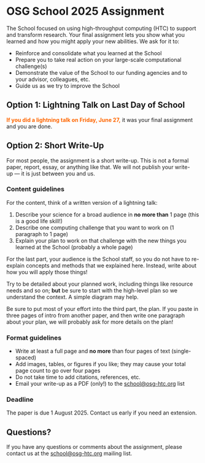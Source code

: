 # OSG School 2025 Assignment

The School focused on using high-throughput computing (HTC) to support and transform research.
Your final assignment lets you show what you learned and how you might apply your new abilities.
We ask for it to:

-   Reinforce and consolidate what you learned at the School
-   Prepare you to take real action on your large-scale computational challenge(s)
-   Demonstrate the value of the School to our funding agencies and to your advisor, colleagues, etc.
-   Guide us as we try to improve the School

## Option 1: Lightning Talk on Last Day of School

<span style="color: #FF6600; font-weight: bold;">If you did a lightning talk on Friday, June 27,</span>
it was your final assignment and you are done.

## Option 2: Short Write-Up

For most people, the assignment is a short write-up.
This is not a formal paper, report, essay, or anything like that.
We will not publish your write-up&nbsp;&mdash; it is just between you and us.

### Content guidelines

For the content, think of a written version of a lightning talk:

1.  Describe your science for a broad audience in **no more than** 1 page (this is a good life skill!)
1.  Describe one computing challenge that you want to work on (1 paragraph to 1 page)
1.  Explain your plan to work on that challenge with the new things you learned at the School (probably a whole page)

For the last part, your audience is the School staff,
so you do not have to re-explain concepts and methods that we explained here.
Instead, write about how you will apply those things!

Try to be detailed about your planned work, including things like resource needs and so on;
**but** be sure to start with the high-level plan so we understand the context.
A simple diagram may help.

Be sure to put most of your effort into the third part, the plan.
If you paste in three pages of intro from another paper,
and then write one paragraph about your plan,
we will probably ask for more details on the plan!

### Format guidelines

-   Write at least a full page and **no more** than four pages of text (single-spaced)
-   Add images, tables, or figures if you like; they may cause your total page count to go over four pages
-   Do not take time to add citations, references, etc.
-   Email your write-up as a PDF (only!) to the <school@osg-htc.org> list

### Deadline

The paper is due 1 August 2025.
Contact us early if you need an extension.

## Questions?

If you have any questions or comments about the assignment,
please contact us at the <school@osg-htc.org> mailing list.
